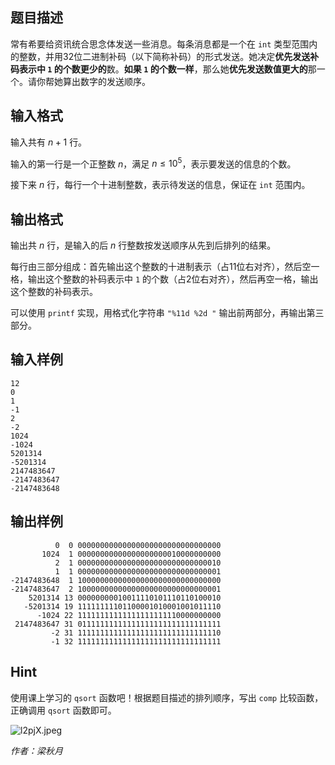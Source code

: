 ## 题目描述

常有希要给资讯统合思念体发送一些消息。每条消息都是一个在 `int` 类型范围内的整数，并用32位二进制补码（以下简称补码）的形式发送。她决定**优先发送补码表示中 `1` 的个数更少的**数。**如果 `1` 的个数一样**，那么她**优先发送数值更大的**那一个。请你帮她算出数字的发送顺序。

## 输入格式

输入共有 $n+1$ 行。

输入的第一行是一个正整数 $n$，满足 $n \leq 10^5$，表示要发送的信息的个数。

接下来 $n$ 行，每行一个十进制整数，表示待发送的信息，保证在 `int` 范围内。

## 输出格式

输出共 $n$ 行，是输入的后 $n$ 行整数按发送顺序从先到后排列的结果。

每行由三部分组成：首先输出这个整数的十进制表示（占$11$位右对齐），然后空一格，输出这个整数的补码表示中 `1` 的个数（占$2$位右对齐），然后再空一格，输出这个整数的补码表示。

可以使用 `printf` 实现，用格式化字符串 `"%11d %2d "` 输出前两部分，再输出第三部分。

## 输入样例


    12
    0
    1
    -1
    2
    -2
    1024
    -1024
    5201314
    -5201314
    2147483647
    -2147483647
    -2147483648


## 输出样例


              0  0 00000000000000000000000000000000
           1024  1 00000000000000000000010000000000
              2  1 00000000000000000000000000000010
              1  1 00000000000000000000000000000001
    -2147483648  1 10000000000000000000000000000000
    -2147483647  2 10000000000000000000000000000001
        5201314 13 00000000010011110101110110100010
       -5201314 19 11111111101100001010001001011110
          -1024 22 11111111111111111111110000000000
     2147483647 31 01111111111111111111111111111111
             -2 31 11111111111111111111111111111110
             -1 32 11111111111111111111111111111111

## Hint

使用课上学习的 `qsort` 函数吧！根据题目描述的排列顺序，写出 `comp` 比较函数，正确调用 `qsort` 函数即可。

![l2pjX.jpeg](https://i0.imgs.ovh/2023/11/07/l2pjX.jpeg)

*作者：梁秋月*

